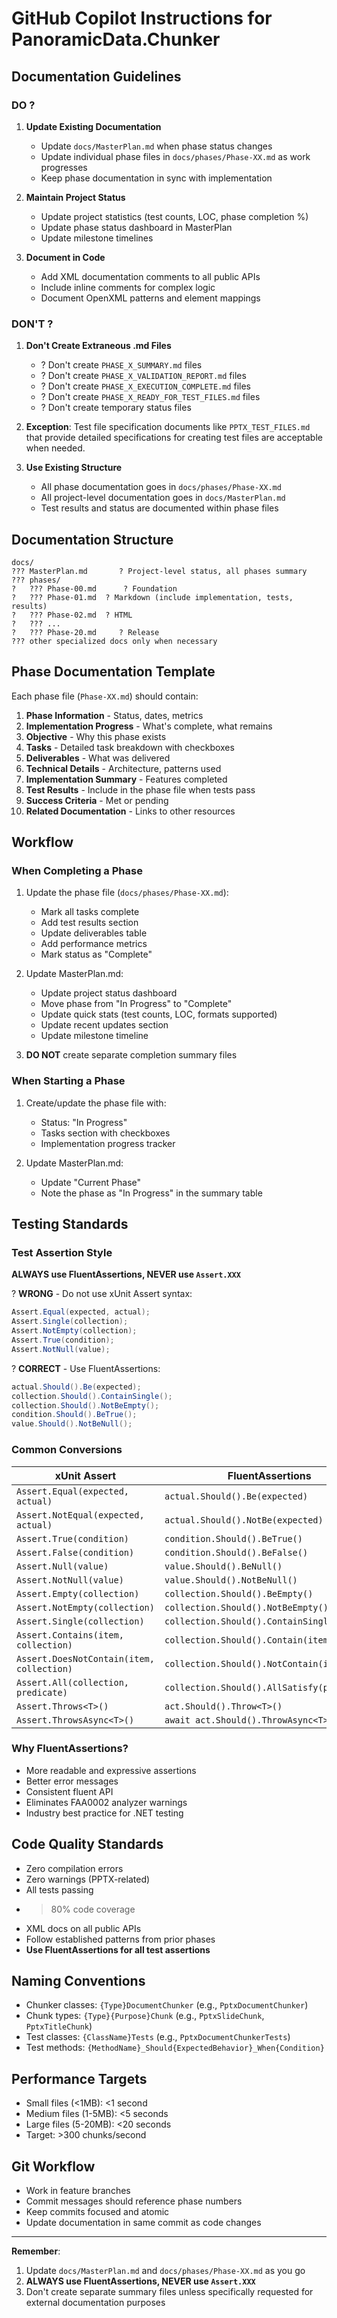 # GitHub Copilot Instructions for PanoramicData.Chunker

## Documentation Guidelines

### DO ?

1. **Update Existing Documentation**
   - Update `docs/MasterPlan.md` when phase status changes
   - Update individual phase files in `docs/phases/Phase-XX.md` as work progresses
   - Keep phase documentation in sync with implementation

2. **Maintain Project Status**
   - Update project statistics (test counts, LOC, phase completion %)
   - Update phase status dashboard in MasterPlan
   - Update milestone timelines

3. **Document in Code**
   - Add XML documentation comments to all public APIs
   - Include inline comments for complex logic
   - Document OpenXML patterns and element mappings

### DON'T ?

1. **Don't Create Extraneous .md Files**
   - ? Don't create `PHASE_X_SUMMARY.md` files
   - ? Don't create `PHASE_X_VALIDATION_REPORT.md` files
   - ? Don't create `PHASE_X_EXECUTION_COMPLETE.md` files
   - ? Don't create `PHASE_X_READY_FOR_TEST_FILES.md` files
   - ? Don't create temporary status files

2. **Exception**: Test file specification documents like `PPTX_TEST_FILES.md` that provide detailed specifications for creating test files are acceptable when needed.

3. **Use Existing Structure**
   - All phase documentation goes in `docs/phases/Phase-XX.md`
   - All project-level documentation goes in `docs/MasterPlan.md`
   - Test results and status are documented within phase files

## Documentation Structure

```
docs/
??? MasterPlan.md       ? Project-level status, all phases summary
??? phases/
?   ??? Phase-00.md      ? Foundation
?   ??? Phase-01.md  ? Markdown (include implementation, tests, results)
?   ??? Phase-02.md  ? HTML
?   ??? ...
?   ??? Phase-20.md     ? Release
??? other specialized docs only when necessary
```

## Phase Documentation Template

Each phase file (`Phase-XX.md`) should contain:

1. **Phase Information** - Status, dates, metrics
2. **Implementation Progress** - What's complete, what remains
3. **Objective** - Why this phase exists
4. **Tasks** - Detailed task breakdown with checkboxes
5. **Deliverables** - What was delivered
6. **Technical Details** - Architecture, patterns used
7. **Implementation Summary** - Features completed
8. **Test Results** - Include in the phase file when tests pass
9. **Success Criteria** - Met or pending
10. **Related Documentation** - Links to other resources

## Workflow

### When Completing a Phase

1. Update the phase file (`docs/phases/Phase-XX.md`):
   - Mark all tasks complete
   - Add test results section
   - Update deliverables table
   - Add performance metrics
   - Mark status as "Complete"

2. Update MasterPlan.md:
   - Update project status dashboard
   - Move phase from "In Progress" to "Complete"
   - Update quick stats (test counts, LOC, formats supported)
   - Update recent updates section
   - Update milestone timeline

3. **DO NOT** create separate completion summary files

### When Starting a Phase

1. Create/update the phase file with:
   - Status: "In Progress"
   - Tasks section with checkboxes
   - Implementation progress tracker

2. Update MasterPlan.md:
   - Update "Current Phase"
   - Note the phase as "In Progress" in the summary table

## Testing Standards

### Test Assertion Style

**ALWAYS use FluentAssertions, NEVER use `Assert.XXX`**

? **WRONG** - Do not use xUnit Assert syntax:
```csharp
Assert.Equal(expected, actual);
Assert.Single(collection);
Assert.NotEmpty(collection);
Assert.True(condition);
Assert.NotNull(value);
```

? **CORRECT** - Use FluentAssertions:
```csharp
actual.Should().Be(expected);
collection.Should().ContainSingle();
collection.Should().NotBeEmpty();
condition.Should().BeTrue();
value.Should().NotBeNull();
```

### Common Conversions

| xUnit Assert | FluentAssertions |
|--------------|------------------|
| `Assert.Equal(expected, actual)` | `actual.Should().Be(expected)` |
| `Assert.NotEqual(expected, actual)` | `actual.Should().NotBe(expected)` |
| `Assert.True(condition)` | `condition.Should().BeTrue()` |
| `Assert.False(condition)` | `condition.Should().BeFalse()` |
| `Assert.Null(value)` | `value.Should().BeNull()` |
| `Assert.NotNull(value)` | `value.Should().NotBeNull()` |
| `Assert.Empty(collection)` | `collection.Should().BeEmpty()` |
| `Assert.NotEmpty(collection)` | `collection.Should().NotBeEmpty()` |
| `Assert.Single(collection)` | `collection.Should().ContainSingle()` |
| `Assert.Contains(item, collection)` | `collection.Should().Contain(item)` |
| `Assert.DoesNotContain(item, collection)` | `collection.Should().NotContain(item)` |
| `Assert.All(collection, predicate)` | `collection.Should().AllSatisfy(predicate)` |
| `Assert.Throws<T>()` | `act.Should().Throw<T>()` |
| `Assert.ThrowsAsync<T>()` | `await act.Should().ThrowAsync<T>()` |

### Why FluentAssertions?

- More readable and expressive assertions
- Better error messages
- Consistent fluent API
- Eliminates FAA0002 analyzer warnings
- Industry best practice for .NET testing

## Code Quality Standards

- Zero compilation errors
- Zero warnings (PPTX-related)
- All tests passing
- >80% code coverage
- XML docs on all public APIs
- Follow established patterns from prior phases
- **Use FluentAssertions for all test assertions**

## Naming Conventions

- Chunker classes: `{Type}DocumentChunker` (e.g., `PptxDocumentChunker`)
- Chunk types: `{Type}{Purpose}Chunk` (e.g., `PptxSlideChunk`, `PptxTitleChunk`)
- Test classes: `{ClassName}Tests` (e.g., `PptxDocumentChunkerTests`)
- Test methods: `{MethodName}_Should{ExpectedBehavior}_When{Condition}`

## Performance Targets

- Small files (<1MB): <1 second
- Medium files (1-5MB): <5 seconds
- Large files (5-20MB): <20 seconds
- Target: >300 chunks/second

## Git Workflow

- Work in feature branches
- Commit messages should reference phase numbers
- Keep commits focused and atomic
- Update documentation in same commit as code changes

---

**Remember**: 
1. Update `docs/MasterPlan.md` and `docs/phases/Phase-XX.md` as you go
2. **ALWAYS use FluentAssertions, NEVER use `Assert.XXX`**
3. Don't create separate summary files unless specifically requested for external documentation purposes
